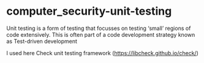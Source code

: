 # computer_security-unit-testing
Unit testing is a form of testing that focusses on testing ‘small’ regions of
code extensively. This is often part of a code development strategy known as
Test-driven development

I used here Check unit testing framework (https://libcheck.github.io/check/)
